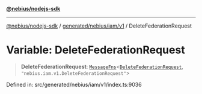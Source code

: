 [**@nebius/nodejs-sdk**](../../../../../README.md)

---

[@nebius/nodejs-sdk](../../../../../README.md) / [generated/nebius/iam/v1](../README.md) / DeleteFederationRequest

# Variable: DeleteFederationRequest

> **DeleteFederationRequest**: [`MessageFns`](../../../../../runtime/protos/core/interfaces/MessageFns.md)\<[`DeleteFederationRequest`](../interfaces/DeleteFederationRequest.md), `"nebius.iam.v1.DeleteFederationRequest"`\>

Defined in: src/generated/nebius/iam/v1/index.ts:9036
